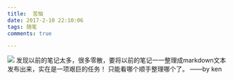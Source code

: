 ```yaml
---
title:  苦恼
date: 2017-2-10 22:10:06
tags: 随笔
comments: true

---
```

![](http://ken-blog.image.alimmdn.com/test/kakaxi.jpg?t=1489543313914)
发现以前的笔记太多，很多零散，要将以前的笔记一一整理成markdown文本发布出来，实在是一项艰巨的任务！
只能看哪个顺手整理哪个了。   ——by ken
